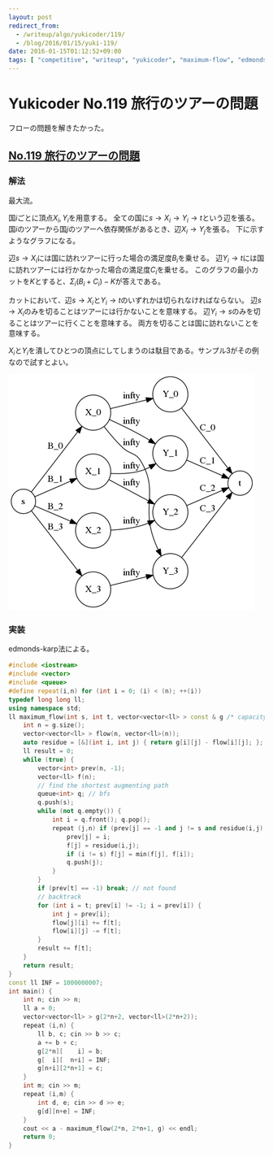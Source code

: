 ```yaml
---
layout: post
redirect_from:
  - /writeup/algo/yukicoder/119/
  - /blog/2016/01/15/yuki-119/
date: 2016-01-15T01:12:52+09:00
tags: [ "competitive", "writeup", "yukicoder", "maximum-flow", "edmonds-karp" ]
---
```


# Yukicoder No.119 旅行のツアーの問題

フローの問題を解きたかった。

## [No.119 旅行のツアーの問題](http://yukicoder.me/problems/7)

### 解法

最大流。

国$i$ごとに頂点$X_i, Y_i$を用意する。
全ての国に$s \to X_i \to Y_i \to t$という辺を張る。
国$i$のツアーから国$j$のツアーへ依存関係があるとき、辺$X_i \to Y_j$を張る。
下に示すようなグラフになる。

辺$s \to X_i$には国に訪れツアーに行った場合の満足度$B_i$を乗せる。
辺$Y_i \to t$には国に訪れツアーには行かなかった場合の満足度$C_i$を乗せる。
このグラフの最小カットを$K$とすると、$\Sigma_i (B_i + C_i) - K$が答えである。

カットにおいて、辺$s \to X_i$と$Y_i \to t$のいずれかは切られなければならない。
辺$s \to X_i$のみを切ることはツアーには行かないことを意味する。
辺$Y_i \to s$のみを切ることはツアーに行くことを意味する。
両方を切ることは国に訪れないことを意味する。

$X_i$と$Y_i$を潰してひとつの頂点にしてしまうのは駄目である。サンプル3がその例なので試すとよい。

![](/blog/2016/01/15/yuki-119/a.png)

<!--
    ```
    digraph G {
        graph [ rankdir = LR, bgcolor="#00000000" ]
        node [ shape = circle, style=filled, fillcolor="#ffffffff" ]
        s [ rank = source ]
        t [ rank = sink ]
        X_0 -&gt; X_1 [ style = invis ]
        X_1 -&gt; X_2 [ style = invis ]
        X_2 -&gt; X_3 [ style = invis ]
        { rank = same; X_0; X_1; X_2; X_3; }
        Y_0 -&gt; Y_1 [ style = invis ]
        Y_1 -&gt; Y_2 [ style = invis ]
        Y_2 -&gt; Y_3 [ style = invis ]
        { rank = same; Y_0; Y_1; Y_2; Y_3; }
        #
        s -&gt; X_0 [ label = B_0 ]
        s -&gt; X_1 [ label = B_1 ]
        s -&gt; X_2 [ label = B_2 ]
        s -&gt; X_3 [ label = B_3 ]
        X_0 -&gt; Y_0 [ label = "\infty" ]
        X_1 -&gt; Y_1 [ label = "\infty" ]
        X_2 -&gt; Y_2 [ label = "\infty" ]
        X_3 -&gt; Y_3 [ label = "\infty" ]
        Y_0 -&gt; t [ label = C_0 ]
        Y_1 -&gt; t [ label = C_1 ]
        Y_2 -&gt; t [ label = C_2 ]
        Y_3 -&gt; t [ label = C_3 ]
        X_0 -&gt; Y_1 [ label = "\infty" ]
        X_1 -&gt; Y_2 [ label = "\infty" ]
        X_0 -&gt; Y_3 [ label = "\infty" ]
    }
    ```
    -->

### 実装

edmonds-karp法による。

``` c++
#include <iostream>
#include <vector>
#include <queue>
#define repeat(i,n) for (int i = 0; (i) < (n); ++(i))
typedef long long ll;
using namespace std;
ll maximum_flow(int s, int t, vector<vector<ll> > const & g /* capacity, adjacency matrix */) { // edmonds karp, O(E^2V)
    int n = g.size();
    vector<vector<ll> > flow(n, vector<ll>(n));
    auto residue = [&](int i, int j) { return g[i][j] - flow[i][j]; };
    ll result = 0;
    while (true) {
        vector<int> prev(n, -1);
        vector<ll> f(n);
        // find the shortest augmenting path
        queue<int> q; // bfs
        q.push(s);
        while (not q.empty()) {
            int i = q.front(); q.pop();
            repeat (j,n) if (prev[j] == -1 and j != s and residue(i,j) > 0) {
                prev[j] = i;
                f[j] = residue(i,j);
                if (i != s) f[j] = min(f[j], f[i]);
                q.push(j);
            }
        }
        if (prev[t] == -1) break; // not found
        // backtrack
        for (int i = t; prev[i] != -1; i = prev[i]) {
            int j = prev[i];
            flow[j][i] += f[t];
            flow[i][j] -= f[t];
        }
        result += f[t];
    }
    return result;
}
const ll INF = 1000000007;
int main() {
    int n; cin >> n;
    ll a = 0;
    vector<vector<ll> > g(2*n+2, vector<ll>(2*n+2));
    repeat (i,n) {
        ll b, c; cin >> b >> c;
        a += b + c;
        g[2*n][    i] = b;
        g[  i][  n+i] = INF;
        g[n+i][2*n+1] = c;
    }
    int m; cin >> m;
    repeat (i,m) {
        int d, e; cin >> d >> e;
        g[d][n+e] = INF;
    }
    cout << a - maximum_flow(2*n, 2*n+1, g) << endl;
    return 0;
}
```
